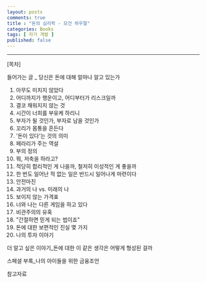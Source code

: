 ```yaml
---
layout: posts
comments: true
title : "돈의 심리학 - 모건 하우절"
categories: Books
tags: [ 자기 개발 ]
published: false
---
```


---

[목차]

들어가는 글 _ 당신은 돈에 대해 얼마나 알고 있는가

1. 아무도 미치지 않았다
2. 어디까지가 행운이고, 어디부터가 리스크일까
3. 결코 채워지지 않는 것
4. 시간이 너희를 부유케 하리니
5. 부자가 될 것인가, 부자로 남을 것인가
6. 꼬리가 몸통을 흔든다
7. '돈이 있다'는 것의 의미
8. 페라리가 주는 역설
9. 부의 정의
10. 뭐, 저축을 하라고?
11. 적당히 합리적인 게 나을까, 철저히 이성적인 게 좋을까
12. 한 번도 일어난 적 없는 일은 반드시 일어나게 마련이다
13. 안전마진
14. 과거의 나 vs. 미래의 나
15. 보이지 않는 가격표
16. 너와 나는 다른 게임을 하고 있다
17. 비관주의의 유혹
18. "간절하면 믿게 되는 법이죠"
19. 돈에 대한 보편적인 진실 몇 가지
20. 나의 투자 이야기

더 알고 싶은 이야기_돈에 대한 이 같은 생각은 어떻게 형성된 걸까

스페셜 부록_나의 아이들을 위한 금융조언

참고자료
